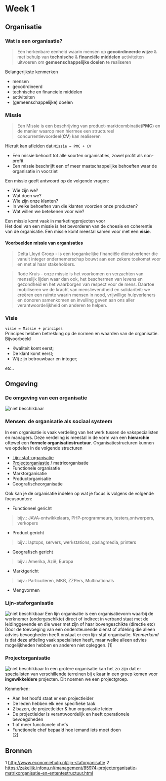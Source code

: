 # Week 1

## Organisatie
### Wat is een organisatie?
> Een herkenbare eenheid waarin mensen op **gecoördineerde wijze** & met behulp van **technische** & **financiële middelen** activiteiten uitvoeren om **gemeenschappelijke doelen** te realiseren

Belangerijkste kenmerken
* mensen
* gecoördineerd
* technische en financiele middelen
* activiteiten
* (gemeenschappelijke) doelen

### Missie  
> Een Missie is een beschrijving van product-marktcombinatie(**PMC**) en de manier waarop men hiermee een structureel concurrentievoordeel(**CV**) kan realiseren  

Hieruit kan afleiden dat `Missie = PMC + CV`
* Een missie behoort tot alle soorten organisaties, zowel profit als non-profit  
* Een missie beschrijft een of meer maatschappelijke behoeften waar de organisatie in voorziet

Een missie geeft antwoord op de volgende vragen:  
- Wie zijn we?
- Wat doen we?
- Wie zijn onze klanten?
- In welke behoeften van die klanten voorzien onze producten?
- Wat willen we betekenen voor wie?

Een missie komt vaak in marketingprojecten voor  
Het doel van een missie is het bevorderen van de choesie en coherentie van de organisatie. Een missie komt meestal samen voor met een **visie**.

#### Voorbeelden missie van organisaties
> Delta Lloyd Groep - is een toegankelijke financiële dienstverlener die vanuit integer ondernemerschap bouwt aan een zekere toekomst voor en met al haar stakeholders. 

> Rode Kruis - onze missie is het voorkomen en verzachten van menselijk lijden waar dan ook, het beschermen van levens en gezondheid en het waarborgen van respect voor de mens. Daartoe mobiliseren we de kracht van menslievendheid en solidariteit: we creëren een ruimte waarin mensen in nood, vrijwillige hulpverleners en donoren samenkomen en invulling geven aan ons aller verantwoordelijkheid om anderen te helpen. 

### Visie
`visie = Missie + principes`  
Principes hebben betrekking op de normen en waarden van de organisatie. Bijvoorbeeld

* Kwaliteit komt eerst;
* De klant komt eerst;
* Wij zijn betrouwbaar en integer;
 
etc..

## Omgeving

### De omgeving van een organisatie
![niet beschikbaar][omgeving_van_organisatie]

[omgeving_van_organisatie]: https://cascuna.github.io/iitorg-samenvatting/static/img/Omgeving%20van%20organiastie.png "Omgeving van een organiastie"


### Mensen: de organisatie als sociaal systeem
In een organisatie is vaak verdeling van het werk tussen de vakspecialisten en managers. Deze verdeling is meestal in de vorm van een **hierarchie** oftewel een **formele organisatiestructuur**.
Organisatiestructuren kunnen we opdelen in de volgende structuren
* [Lijn-staf-organisatie](#lijn-staforganisatie)
* [Projectorganiastie](#projectorganisatie) / matrixorganisatie
* Functionele organisatie
* Marktorganisatie
* Productorganisatie
* Geografischeorganisatie

Ook kan je de organisatie indelen op wat je focus is volgens de volgende focuspunten:
* Functioneel gericht 
> bijv.: JAVA-ontwikkelaars, PHP-programmeurs, testers,ontwerpers, verkopers
* Product gericht
> bijv.: laptops, servers, werkstations, opslagmedia, printers
* Geografisch gericht
> bijv.: Amerika, Azië, Europa
* Marktgericht
> bijv.: Particulieren, MKB, ZZPers, Multinationals
* Mengvormen

### Lijn-staforganisatie
![niet beschikbaar][lijnstaforganisatie]
Een lijn organisatie is een organisatievorm waarbij de werknemer (ondergeschikte) direct of indirect in verband staat met de leidinggevende en die weer met zijn of haar bovengeschikte (directie etc)
Door de toevoeging van een ondersteunende dienst of afdeling die alleen advies bevoegheden heeft onstaat er een lijn-staf organisatie.
*Kenmerkend* is dat deze afdeling vaak specialisten heeft, maar welke alleen advies mogelijkheden hebben en anderen niet opleggen. [1]

[lijnstaforganisatie]: https://cascuna.github.io/iitorg-samenvatting/static/img/lijn-staforganisatie.jpg "Een lijn-staf organiastie"


### Projectorganisatie
![niet beschikbaar][projectorganisatie]
In een grotere organisatie kan het zo zijn dat er specialisten van verschillende terreinen bij elkaar in een groep komen voor **ingewikkeldere** projecten. Dit noemen we een projectgroep. 



Kenmerken:
* Aan het hoofd staat er een projectleider
* De leden hebben elk een specifieke taak
* 2 bazen, de projectleider & hun organiastie leider
* De projectleider is verantwoordelijk en heeft operationele bevoegdheden
* 1 of meer functionele chefs
* Functionele chef bepaald hoe iemand iets moet doen  
[2]

[projectorganisatie]: https://cascuna.github.io/iitorg-samenvatting/static/img//lijn-staforganisatie.jpg "Een lijn-staf organiastie"





## Bronnen
1 http://www.economiehulp.nl/lijn-staforganisatie
2 https://zakelijk.infonu.nl/management/85974-projectorganisatie-matrixorganisatie-en-ententestructuur.html

